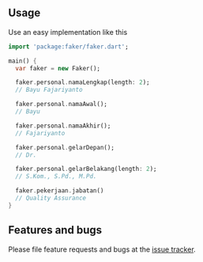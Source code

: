 ## Usage

Use an easy implementation like this

```dart
import 'package:faker/faker.dart';

main() {
  var faker = new Faker();

  faker.personal.namaLengkap(length: 2);
  // Bayu Fajariyanto

  faker.personal.namaAwal();
  // Bayu

  faker.personal.namaAkhir();
  // Fajariyanto

  faker.personal.gelarDepan();
  // Dr.

  faker.personal.gelarBelakang(length: 2);
  // S.Kom., S.Pd., M.Pd.

  faker.pekerjaan.jabatan()
  // Quality Assurance
}
```

## Features and bugs

Please file feature requests and bugs at the [issue tracker][tracker].

[tracker]: https://github.com/bayufajariyanto/flutter_faker_indonesia/issues
